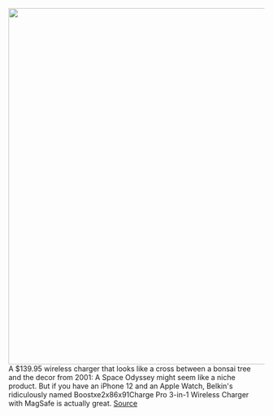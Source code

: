 <img src='https://cdn.vox-cdn.com/thumbor/SpP2cW_i__k8ULjIUBjV31ybmEU=/0x0:2040x1360/1200x800/filters:focal(857x517:1183x843)/cdn.vox-cdn.com/uploads/chorus_image/image/68767464/DSCF7493.0.jpg' width='700px' /><br/>
A $139.95 wireless charger that looks like a cross between a bonsai tree and the decor from 2001: A Space Odyssey might seem like a niche product. But if you have an iPhone 12 and an Apple Watch, Belkin's ridiculously named Boostxe2x86x91Charge Pro 3-in-1 Wireless Charger with MagSafe is actually great.
<a href='https://www.theverge.com/22265910/belkin-magsafe-3-in-1-wireless-charger-hands-on-iphone-12-watch'> Source <a/>